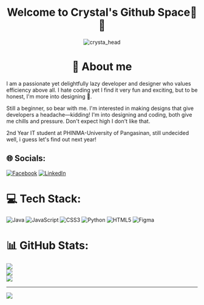 <div align="center">
  <h1>Welcome to Crystal's Github Space👋🔮</h1>
  <img src="https://github.com/kristal-cy/kristal-cy/assets/148411458/4157a8c2-dc03-4042-98e4-53badecda04c" alt="crysta_head">
</div>

<div align="center">
  <h1>🌱 About me</h1>
</div>
<div>
  <p>
    I am a passionate yet delightfully lazy developer and designer who values efficiency above all. I hate coding yet I find it very fun and exciting, but to be honest, I'm more into designing 🤪. </p>
  <p>
    Still a beginner, so bear with me. I'm interested in making designs that give developers a headache—kidding! I'm into designing and coding, both give me chills and pressure. Don't expect high I don't like that. 
  </p>
  <p>
    2nd Year IT student at PHINMA-University of Pangasinan, still undecided well, i guess let's find out next year!
  </p>
</div>



## 🌐 Socials:
[![Facebook](https://img.shields.io/badge/Facebook-%231877F2.svg?logo=Facebook&logoColor=white)](https://facebook.com/https://www.facebook.com/jadecrystal.sabadocerezo) [![LinkedIn](https://img.shields.io/badge/LinkedIn-%230077B5.svg?logo=linkedin&logoColor=white)](https://linkedin.com/in/https://www.linkedin.com/in/crystal-jade-cerezo-sabado/) 

# 💻 Tech Stack:
![Java](https://img.shields.io/badge/java-%23ED8B00.svg?style=for-the-badge&logo=openjdk&logoColor=white) ![JavaScript](https://img.shields.io/badge/javascript-%23323330.svg?style=for-the-badge&logo=javascript&logoColor=%23F7DF1E) ![CSS3](https://img.shields.io/badge/css3-%231572B6.svg?style=for-the-badge&logo=css3&logoColor=white) ![Python](https://img.shields.io/badge/python-3670A0?style=for-the-badge&logo=python&logoColor=ffdd54) ![HTML5](https://img.shields.io/badge/html5-%23E34F26.svg?style=for-the-badge&logo=html5&logoColor=white) ![Figma](https://img.shields.io/badge/figma-%23F24E1E.svg?style=for-the-badge&logo=figma&logoColor=white)
# 📊 GitHub Stats:
![](https://github-readme-stats.vercel.app/api?username=kristal-cy&theme=dark&hide_border=false&include_all_commits=false&count_private=false)<br/>
![](https://github-readme-streak-stats.herokuapp.com/?user=kristal-cy&theme=dark&hide_border=false)<br/>
![](https://github-readme-stats.vercel.app/api/top-langs/?username=kristal-cy&theme=dark&hide_border=false&include_all_commits=false&count_private=false&layout=compact)

---
[![](https://visitcount.itsvg.in/api?id=kristal-cy&icon=0&color=0)](https://visitcount.itsvg.in)

<!-- Proudly created with GPRM ( https://gprm.itsvg.in ) -->

